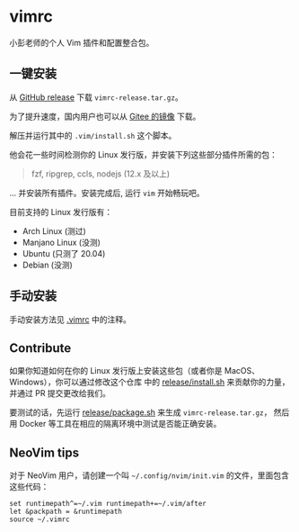 # vimrc

小彭老师的个人 Vim 插件和配置整合包。

## 一键安装

从 [GitHub release](https://github.com/archibate/vimrc/releases) 下载 `vimrc-release.tar.gz`。

为了提升速度，国内用户也可以从 [Gitee 的镜像](https://gitee.com/archibate/vimrc/releases) 下载。

解压并运行其中的 `.vim/install.sh` 这个脚本。

他会花一些时间检测你的 Linux 发行版，并安装下列这些部分插件所需的包：

> fzf, ripgrep, ccls, nodejs (12.x 及以上)

... 并安装所有插件。安装完成后, 运行 `vim` 开始畅玩吧。

目前支持的 Linux 发行版有：

- Arch Linux (测过)
- Manjano Linux (没测)
- Ubuntu (只测了 20.04)
- Debian (没测)

## 手动安装

手动安装方法见 [.vimrc](.vimrc) 中的注释。

## Contribute

如果你知道如何在你的 Linux 发行版上安装这些包（或者你是 MacOS、Windows），你可以通过修改这个仓库
中的 [release/install.sh](release/install.sh) 来贡献你的力量，并通过 PR 提交更改给我们。

要测试的话，先运行 [release/package.sh](release/package.sh) 来生成 `vimrc-release.tar.gz`，
然后用 Docker 等工具在相应的隔离环境中测试是否能正确安装。

## NeoVim tips

对于 NeoVim 用户，请创建一个叫 `~/.config/nvim/init.vim` 的文件，里面包含这些代码：

```vim
set runtimepath^=~/.vim runtimepath+=~/.vim/after
let &packpath = &runtimepath
source ~/.vimrc
```
